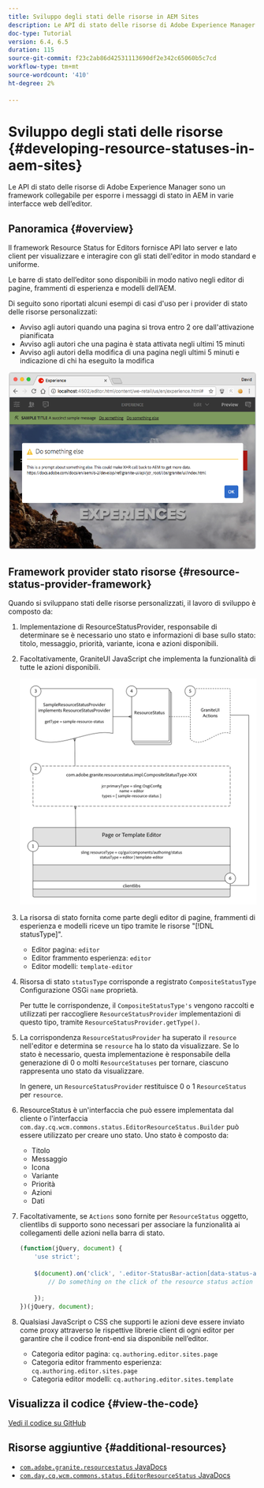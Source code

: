 ```yaml
---
title: Sviluppo degli stati delle risorse in AEM Sites
description: Le API di stato delle risorse di Adobe Experience Manager sono un framework collegabile per esporre i messaggi di stato in AEM in varie interfacce web dell’editor.
doc-type: Tutorial
version: 6.4, 6.5
duration: 115
source-git-commit: f23c2ab86d42531113690df2e342c65060b5c7cd
workflow-type: tm+mt
source-wordcount: '410'
ht-degree: 2%

---
```



# Sviluppo degli stati delle risorse {#developing-resource-statuses-in-aem-sites}

Le API di stato delle risorse di Adobe Experience Manager sono un framework collegabile per esporre i messaggi di stato in AEM in varie interfacce web dell’editor.

## Panoramica {#overview}

Il framework Resource Status for Editors fornisce API lato server e lato client per visualizzare e interagire con gli stati dell&#39;editor in modo standard e uniforme.

Le barre di stato dell’editor sono disponibili in modo nativo negli editor di pagine, frammenti di esperienza e modelli dell’AEM.

Di seguito sono riportati alcuni esempi di casi d&#39;uso per i provider di stato delle risorse personalizzati:

* Avviso agli autori quando una pagina si trova entro 2 ore dall&#39;attivazione pianificata
* Avviso agli autori che una pagina è stata attivata negli ultimi 15 minuti
* Avviso agli autori della modifica di una pagina negli ultimi 5 minuti e indicazione di chi ha eseguito la modifica

![Panoramica sullo stato delle risorse dell’editor AEM](assets/sample-editor-resource-status-screenshot.png)

## Framework provider stato risorse {#resource-status-provider-framework}

Quando si sviluppano stati delle risorse personalizzati, il lavoro di sviluppo è composto da:

1. Implementazione di ResourceStatusProvider, responsabile di determinare se è necessario uno stato e informazioni di base sullo stato: titolo, messaggio, priorità, variante, icona e azioni disponibili.
2. Facoltativamente, GraniteUI JavaScript che implementa la funzionalità di tutte le azioni disponibili.

   ![architettura dello stato delle risorse](assets/sample-editor-resource-status-application-architecture.png)

3. La risorsa di stato fornita come parte degli editor di pagine, frammenti di esperienza e modelli riceve un tipo tramite le risorse &quot;[!DNL statusType]&quot;.

   * Editor pagina: `editor`
   * Editor frammento esperienza: `editor`
   * Editor modelli: `template-editor`

4. Risorsa di stato `statusType` corrisponde a registrato `CompositeStatusType` Configurazione OSGi `name` proprietà.

   Per tutte le corrispondenze, il `CompositeStatusType's` vengono raccolti e utilizzati per raccogliere `ResourceStatusProvider` implementazioni di questo tipo, tramite `ResourceStatusProvider.getType()`.

5. La corrispondenza `ResourceStatusProvider` ha superato il `resource` nell&#39;editor e determina se `resource` ha lo stato da visualizzare. Se lo stato è necessario, questa implementazione è responsabile della generazione di 0 o molti `ResourceStatuses` per tornare, ciascuno rappresenta uno stato da visualizzare.

   In genere, un `ResourceStatusProvider` restituisce 0 o 1 `ResourceStatus` per `resource`.

6. ResourceStatus è un&#39;interfaccia che può essere implementata dal cliente o l&#39;interfaccia `com.day.cq.wcm.commons.status.EditorResourceStatus.Builder` può essere utilizzato per creare uno stato. Uno stato è composto da:

   * Titolo
   * Messaggio
   * Icona
   * Variante
   * Priorità
   * Azioni
   * Dati

7. Facoltativamente, se `Actions` sono fornite per `ResourceStatus` oggetto, clientlibs di supporto sono necessari per associare la funzionalità ai collegamenti delle azioni nella barra di stato.

   ```js
   (function(jQuery, document) {
       'use strict';
   
       $(document).on('click', '.editor-StatusBar-action[data-status-action-id="do-something"]', function () {
           // Do something on the click of the resource status action
   
       });
   })(jQuery, document);
   ```

8. Qualsiasi JavaScript o CSS che supporti le azioni deve essere inviato come proxy attraverso le rispettive librerie client di ogni editor per garantire che il codice front-end sia disponibile nell’editor.

   * Categoria editor pagina: `cq.authoring.editor.sites.page`
   * Categoria editor frammento esperienza: `cq.authoring.editor.sites.page`
   * Categoria editor modelli: `cq.authoring.editor.sites.template`

## Visualizza il codice {#view-the-code}

[Vedi il codice su GitHub](https://github.com/Adobe-Consulting-Services/acs-aem-samples/tree/master/bundle/src/main/java/com/adobe/acs/samples/resourcestatus/impl/SampleEditorResourceStatusProvider.java)

## Risorse aggiuntive {#additional-resources}

* [`com.adobe.granite.resourcestatus` JavaDocs](https://helpx.adobe.com/experience-manager/6-5/sites/developing/using/reference-materials/javadoc/com/adobe/granite/resourcestatus/package-summary.html)
* [`com.day.cq.wcm.commons.status.EditorResourceStatus` JavaDocs](https://helpx.adobe.com/experience-manager/6-5/sites/developing/using/reference-materials/javadoc/com/day/cq/wcm/commons/status/EditorResourceStatus.html)
